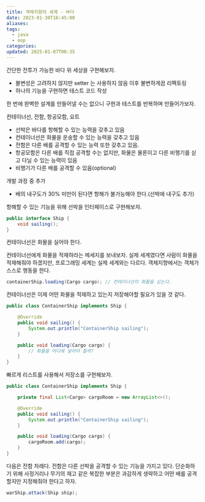 ```yaml
---
title: 객체지향의 세계 - 바다
date: 2023-01-30T16:45:00
aliases: 
tags:
  - java
  - oop
categories: 
updated: 2025-01-07T00:35
---
```


간단한 전투가 가능한 바다 위 세상을 구현해보자.

- 불변성은 고려하지 않지만 setter 는 사용하지 않음 이후 불변하게끔 리팩토링
- 하나의 기능을 구현하면 테스트 코드 작성

한 번에 완벽한 설계를 만들어낼 수는 없으니 구현과 테스트를 반복하며 만들어가보자.

컨테이너선, 전함, 항공모함, 요트

- 선박은 바다를 항해할 수 있는 능력을 갖추고 있음
- 컨테이너선은 화물을 운송할 수 있는 능력을 갖추고 있음
- 전함은 다른 배를 공격할 수 있는 능력 또한 갖추고 있음.
- 항공모함은 다른 배를 직접 공격할 수는 없지만, 화물은 물론이고 다른 비행기를 싣고 다닐 수 있는 능력이 있음
- 비행기가 다른 배를 공격할 수 있음(optional)

개발 과정 중 추가

- 배의 내구도가 30% 미만이 된다면 항해가 불가능해야 한다.(선박에 내구도 추가)

항해할 수 있는 기능을 위해 선박을 인터페이스로 구현해보자.

```java
public interface Ship {
	void sailing();
}
```

컨테이너선은 화물을 실어야 한다.

컨테이너선에게 화물을 적재하라는 메세지를 보내보자. 실제 세계였다면 사람이 화물을 적재해줘야 하겠지만, 프로그래밍 세계는 실제 세계와는 다르다. 객체지향에서는 객체가 스스로 행동을 한다.

```java
containerShip.loading(Cargo cargo); // 컨테이너선이 화물을 싣는다.
```

컨테이너선은 이제 어떤 화물을 적재하고 있는지 저장해야할 필요가 있을 것 같다.

```java
public class ContainerShip implements Ship {

    @Override
    public void sailing() {
        System.out.println("ContainerShip sailing");
    }

    public void loading(Cargo cargo) {
	    // 화물을 어디에 넣어야 할까?
    }
} 
```

빠르게 리스트를 사용해서 저장소를 구현해보자.

```java
public class ContainerShip implements Ship {

    private final List<Cargo> cargoRoom = new ArrayList<>();

    @Override
    public void sailing() {
        System.out.println("ContainerShip sailing");
    }

    public void loading(Cargo cargo) {
        cargoRoom.add(cargo);
    }
} 
```

다음은 전함 차례다. 전함은 다른 선박을 공격할 수 있는 기능을 가지고 있다. 단순화하기 위해 사정거리나 무기의 재고 같은 복잡한 부분은 과감하게 생략하고 어떤 배를 공격할지만 지정해줘야 한다고 하자.

```java
warShip.attack(Ship ship);
```
